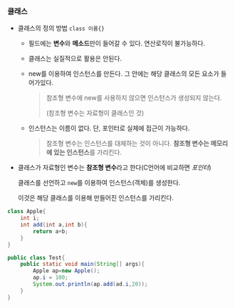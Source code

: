 ### 클래스

+ 클래스의 정의 방법 `class 이름{}`

  + 필드에는 **변수**와 **메소드**만이 들어갈 수 있다. 연산로직이 불가능하다.

  + 클래스는 실질적으로 활용은 안된다. 

  + new를 이용하여 인스턴스를 만든다. 그 안에는 해당 클래스의 모든 요소가 들어가있다.

    > 참조형 변수에 new를 사용하지 않으면 인스턴스가 생성되지 않는다. 
    >
    > (참조형 변수는 자료형이 클래스인 것)

  + 인스턴스는 이름이 없다. 단, 포인터로 실체에 접근이 가능하다.

    > 참조형 변수는 인스턴스를 대체하는 것이 아니다. **참조형 변수는 메모리에 있는 인스턴스**를 가리킨다.

+ 클래스가 자료형인 변수는 **참조형 변수**라고 한다(C언어에 비교하면 *포인터*)

  클래스를 선언하고 `new`를 이용하여 인스턴스(객체)를 생성한다.

  이것은 해당 클래스를 이용해 만들어진 인스턴스를 가리킨다.

```java
class Apple{
    int i;
    int add(int a,int b){
        return a+b;
    }
}

public class Test{
    public static void main(String[] args){
        Apple ap=new Apple();
        ap.i = 100;
        System.out.println(ap.add(ad.i,20));
    }
}
```

